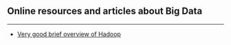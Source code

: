 ## Online resources and articles about Big Data

---

<ul>
  <li><a href="https://www.youtube.com/watch?v=xWgdny19yQ4">Very good brief overview of Hadoop</a></li>
</ul>  

